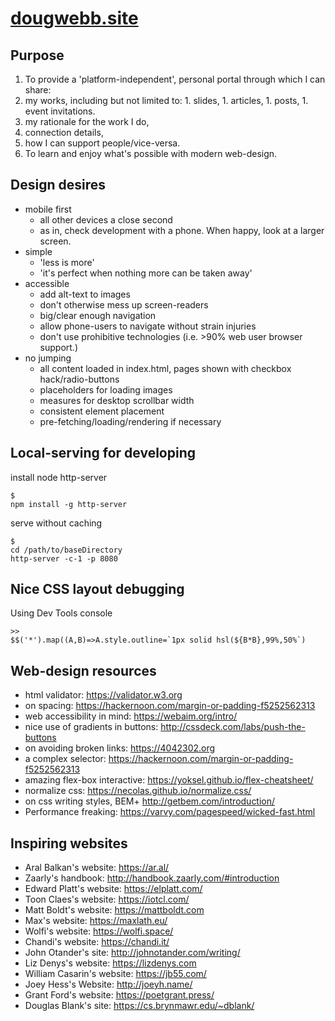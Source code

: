 # [dougwebb.site](https://www.dougwebb.site/)

## Purpose
1. To provide a 'platform-independent', personal portal through which I can share:
  1. my works, including but not limited to:
    1. slides,
    1. articles,
    1. posts,
    1. event invitations.
  1. my rationale for the work I do,
  1. connection details,
  1. how I can support people/vice-versa.
1. To learn and enjoy what's possible with modern web-design.

## Design desires 
- mobile first
  - all other devices a close second
  - as in, check development with a phone. When happy, look at a larger screen.
- simple
  - 'less is more'
  - 'it's perfect when nothing more can be taken away'
- accessible
  - add alt-text to images
  - don't otherwise mess up screen-readers
  - big/clear enough navigation
  - allow phone-users to navigate without strain injuries
  - don't use prohibitive technologies (i.e. >90% web user browser support.)
- no jumping
  - all content loaded in index.html, pages shown with checkbox hack/radio-buttons
  - placeholders for loading images
  - measures for desktop scrollbar width
  - consistent element placement
  - pre-fetching/loading/rendering if necessary

## Local-serving for developing
install node http-server

```
$
npm install -g http-server
```

serve without caching

```
$
cd /path/to/baseDirectory
http-server -c-1 -p 8080
```

## Nice CSS layout debugging
Using Dev Tools console

```
>>
$$('*').map((A,B)=>A.style.outline=`1px solid hsl(${B*B},99%,50%`)
```

## Web-design resources
- html validator: https://validator.w3.org
- on spacing: https://hackernoon.com/margin-or-padding-f5252562313
- web accessibility in mind: https://webaim.org/intro/
- nice use of gradients in buttons: http://cssdeck.com/labs/push-the-buttons
- on avoiding broken links: https://4042302.org
- a complex selector: https://hackernoon.com/margin-or-padding-f5252562313
- amazing flex-box interactive: https://yoksel.github.io/flex-cheatsheet/
- normalize css: https://necolas.github.io/normalize.css/
- on css writing styles, BEM+ http://getbem.com/introduction/
- Performance freaking: https://varvy.com/pagespeed/wicked-fast.html

## Inspiring websites
- Aral Balkan's website: https://ar.al/
- Zaarly's handbook: http://handbook.zaarly.com/#introduction
- Edward Platt's website: https://elplatt.com/
- Toon Claes's website: https://iotcl.com/
- Matt Boldt's website: https://mattboldt.com
- Max's website: https://maxlath.eu/
- Wolfi's website: https://wolfi.space/
- Chandi's website: https://chandi.it/
- John Otander's site: http://johnotander.com/writing/
- Liz Denys's website: https://lizdenys.com
- William Casarin's website: https://jb55.com/
- Joey Hess's Website: http://joeyh.name/
- Grant Ford's website: https://poetgrant.press/
- Douglas Blank's site: https://cs.brynmawr.edu/~dblank/
